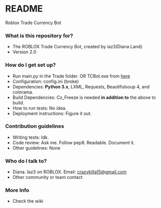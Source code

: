 # README #

Roblox Trade Currency Bot

### What is this repository for? ###

* The ROBLOX Trade Currency Bot, created by iaz3(Diana Land)
* Version 2.0

### How do I get set up? ###

* Run main.py in the Trade folder. OR TCBot.exe from [here](https://bitbucket.org/Iaz3/tcbot/wiki/Downloads)
* Configuration: config.ini (broke)
* Dependencies: **Python 3.x**, LXML, Requests, Beautifulsoup 4, and colorama.
* Build Dependencies: Cx_Freeze is needed **in addition to** the above to build.
* How to run tests: No idea.
* Deployment instructions: Figure it out.

### Contribution guidelines ###

* Writing tests: Idk.
* Code review: Ask me. Follow pep8. Readable. Document it.
* Other guidelines: None

### Who do I talk to? ###

* Diana. Iaz3 on ROBLOX. Email: crazykilla15@gmail.com
* Other community or team contact

### More Info ###

* Check the wiki